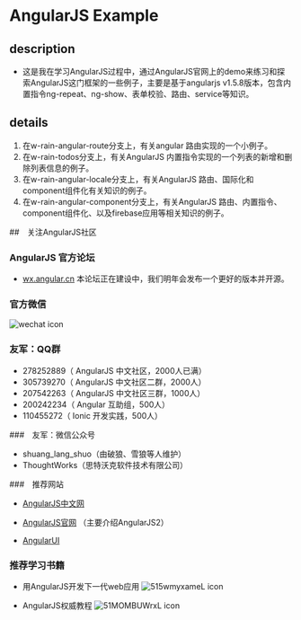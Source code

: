 # AngularJS Example
## description
*   这是我在学习AngularJS过程中，通过AngularJS官网上的demo来练习和探索AngularJS这门框架的一些例子，主要是基于angularjs v1.5.8版本，包含内置指令ng-repeat、ng-show、表单校验、路由、service等知识。

## details

1. 在w-rain-angular-route分支上，有关angular 路由实现的一个小例子。
2. 在w-rain-todos分支上，有关AngularJS 内置指令实现的一个列表的新增和删除列表信息的例子。
3. 在w-rain-angular-locale分支上，有关AngularJS 路由、国际化和component组件化有关知识的例子。
4. 在w-rain-angular-component分支上，有关AngularJS 路由、内置指令、component组件化、以及firebase应用等相关知识的例子。

##　关注AngularJS社区

### AngularJS 官方论坛

*  [wx.angular.cn](https://wx.angular.cn/bbs) 本论坛正在建设中，我们明年会发布一个更好的版本并开源。

### 官方微信

![wechat icon](https://angular.cn/translate/cn/wechat.jpg)

### 友军：QQ群

* 278252889（ AngularJS 中文社区，2000人已满）
* 305739270（ AngularJS 中文社区二群，2000人）
* 207542263（ AngularJS 中文社区三群，1000人）
* 200242234（ Angular 互助组，500人）
* 110455272（ Ionic 开发实践，500人）

###　友军：微信公众号

* shuang_lang_shuo（由破狼、雪狼等人维护）
* ThoughtWorks（思特沃克软件技术有限公司）

###　推荐网站

* [AngularJS中文网](http://www.apjs.net/)

* [AngularJS官网](https://angular.cn/) （主要介绍AngularJS2）

* [AngularUI](http://angular-ui.github.io/)

### 推荐学习书籍
* 用AngularJS开发下一代web应用
![515wmyxameL icon](https://images-cn.ssl-images-amazon.com/images/I/515wmyxameL.jpg)

>

* AngularJS权威教程
![51MOMBUWrxL icon](https://images-cn.ssl-images-amazon.com/images/I/51MOMBUWrxL.jpg)

